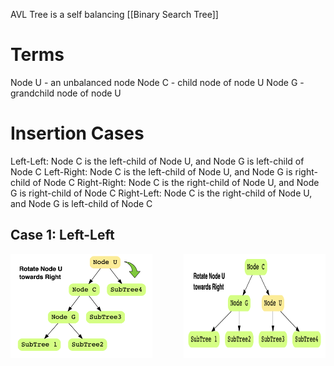 AVL Tree is a self balancing [[Binary Search Tree]]
# Terms 
Node U - an unbalanced node 
Node C - child node of node U 
Node G - grandchild node of node U 
# Insertion Cases 
Left-Left: Node C is the left-child of Node U, and Node G is left-child of Node C
Left-Right: Node C is the left-child of Node U, and Node G is right-child of Node C 
Right-Right: Node C is the right-child of Node U, and Node G is right-child of Node C
Right-Left: Node C is the right-child of Node U, and Node G is left-child of Node C 
## Case 1: Left-Left 
<div style="display: flex; justify-content: space-between;">
    <img src="LL-RotateRight.png" width="45%"/>
    <img src="LL-RotateRight2.png" width="45%"/>
</div>
